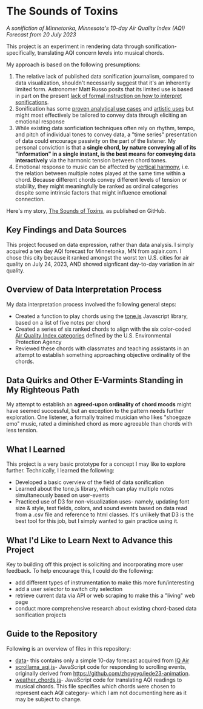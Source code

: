 # The Sounds of Toxins
_A sonifiction of Minnetonka, Minnesota's 10-day Air Quality Index (AQI) Forecast from 20 July 2023_

This project is an experiment in rendering data through sonification- specifically, translating AQI concern levels into musical chords.

My approach is based on the following presumptions:
<ol>
<li>The relative lack of published data sonification journalism, compared to data visualization, shouldn't necessarily suggest that it's an inherently limited form. Astronomer Matt Russo posits that its limited use is based in part on the present <a href="https://open.spotify.com/episode/6FgEpVFqtecHZS9Z0Sj8r0?si=6ReoipyKSDW0RpwXMFDpkw
" target="_blank">lack of formal instruction on how to interpret sonifications</a>.
<li>Sonification has some <a href="https://open.spotify.com/episode/6FgEpVFqtecHZS9Z0Sj8r0?si=6ReoipyKSDW0RpwXMFDpkw
" target="_blank">proven analytical use cases</a> and <a href="https://www.loudnumbers.net/" target="_blank">artistic uses</a> but might most effectively be tailored to convey data through eliciting an emotional response
<li>While existing data sonficiation techniques often rely on rhythm, tempo, and pitch of individual tones to convey data, a "time series" presentation of data could encourage passivity on the part of the listener. My personal conviction is that a <strong>single chord, by nature conveying all of its "information" in a single instant, is the best means for conveying data interactively</strong> via the harmonic tension between chord tones.
<li>Emotional response to music can be affected by <a href="Single chords convey distinct emotional qualities to both naïve and expert listeners - Imre Lahdelma, Tuomas Eerola, 2016 " target="_blank">vertical harmony</a>, i.e. the relation between multiple notes played at the same time within a chord. Because different chords convey different levels of tension or stability, they might meaningfully be ranked as ordinal categories despite some intrinsic factors that might influence emotional connection.
</ol> 

Here's my story, [The Sounds of Toxins](https://reliablerascal.github.io/sounds-of-toxins/), as published on GitHub.

## Key Findings and Data Sources
This project focused on data expression, rather than data analysis. I simply acquired a ten day AQI forecast for Minnetonka, MN from aqiair.com. I chose this city because it ranked amongst the worst ten U.S. cities for air quality on July 24, 2023, AND showed signficant day-to-day variation in air quality.
<!---<ul>
<li>
</ul>--->

<!---## Data sources
|Data Source|Description|
|---|---|
|[AllTrails](https://alltrails.com)|This free app allows you to create path maps or record them live based on live walking, and then export these maps as GPX files. Because I have no reliable means of controlling my walking pace, I chose to focus on created path maps rather than live walk maps. I excluded walk time as a variable.|
|[Google Earth](https://earth.google.com)|Regardless of whether I walked or recorded my map, AllTrails (and Strava) introduced errors in measuring the altitude of Riverside at sites of bridges over Trinity Cemetery(155th street) and Riverside Viaduct (136th to 129th Street). Google Earth allows lookup of actual height based on pointing and clicking on satellite images.|
--->

## Overview of Data Interpretation Process
<!---Data Analysis Process--->
My data interpretation process involved the following general steps:
* Created a function to play chords using the <a href="https://github.com/Tonejs/Tone.js/blob/dev/README.md" target="_blank">tone.js</a> Javascript library, based on a list of five notes per chord
* Created a series of six ranked chords to align with the six color-coded <a href="https://www.airnow.gov/aqi/aqi-basics/" target="_blank">Air Quality Index categories</a> defined by the U.S. Environmental Protection Agency
* Reviewed these chords with classmates and teaching assistants in an attempt to establish something approaching objective ordinality of the chords.

## Data Quirks and Other E-Varmints Standing in My Righteous Path
My attempt to establish an <strong>agreed-upon ordinality of chord moods</strong> might have seemed successful, but an exception to the pattern needs further exploration. One listener, a formally trained musician who likes "shoegaze emo" music, rated a diminished chord as more agreeable than chords with less tension.

## What I Learned
This project is a very basic prototype for a concept I may like to explore further. Technically, I learned the following:
<ul>
<li>Developed a basic overview of the field of data sonification
<li>Learned about the tone.js library, which can play multiple notes simultaneously based on user-events
<li>Practiced use of D3 for non-visualization uses- namely, updating font size & style, text fields, colors, and sound events based on data read from a .csv file and reference to html classes. It's unlikely that D3 is the best tool for this job, but I simply wanted to gain practice using it.
</ul>

## What I'd Like to Learn Next to Advance this Project
Key to building off this project is soliciting and incorporating more user feedback. To help encourage this, I could do the following:
<ul>
<li>add different types of instrumentation to make this more fun/interesting
<li>add a user selector to switch city selection
<li>retrieve current data via API or web scraping to make this a "living" web page
<li>conduct more comprehensive research about existing chord-based data sonification projects
</ul>

## Guide to the Repository
Following is an overview of files in this repository:
<!---* [source_data](source/data/)- includes only my own manually-entered lookup table for CTA stations--->
<!---* [Jupyter Notebooks](notebooks)- six notebooks following through the data analysis steps from path development to calculating effort--->
* [data](data/)- this contains only a simple 10-day forecast acquired from [IQ Air](https://iqair.com)
* [scrollama_aqi.js](scrollama_aqi.js)- JavaScript code for responding to scrolling events, originally derived from https://github.com/zhoyoyo/lede23-animation. 
* [weather_chords.js](weather_chords.js)- JavaScript code for translating AQI readings to musical chords. This file specifies which chords were chosen to represent each AQI category- which I am not documenting here as it may be subject to change. 

<!---* [results](results/)- results of data analysis--->
<!---* [images](images/)- pictures and graphs supporting this story--->

